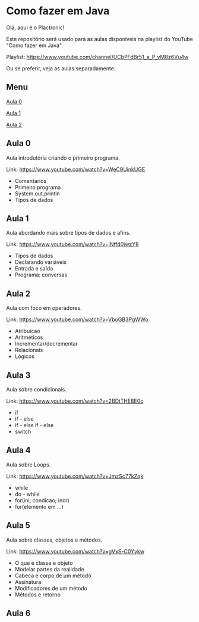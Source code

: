 # Como fazer em Java

Olá, aqui é o Plactronic!

Este repositório será usado para as aulas disponíveis na playlist do YouTube "Como fazer em Java".
 
Playlist: https://www.youtube.com/channel/UCbPFdBr51_a_P_vM8z6Vu4w

Ou se preferir, veja as aulas separadamente.

## Menu

[Aula 0](#aula-0)

[Aula 1](#aula-1)

[Aula 2](#aula-2)

## Aula 0
Aula introdutória criando o primeiro programa.

Link: https://www.youtube.com/watch?v=WeC9UinkUGE

* Comentários
* Primeiro programa
* System.out.println
* Tipos de dados

## Aula 1

Aula abordando mais sobre tipos de dados e afins.

Link: https://www.youtube.com/watch?v=jNffd0jwzY8

* Tipos de dados
* Declarando variáveis
* Entrada e saída
* Programa: conversas

## Aula 2

Aula com foco em operadores.

Link: https://www.youtube.com/watch?v=VboGB3PgWWo

* Atribuicao  
* Aritméticos
* Incrementar/decrementar
* Relacionais
* Lógicos

## Aula 3

Aula sobre condicionais.

Link: https://www.youtube.com/watch?v=2BDtTHE8E0c

* if
* if - else
* if - else if - else
* switch

## Aula 4

Aula sobre Loops.

Link: https://www.youtube.com/watch?v=JmzSc77kZqk

* while
* do - while
* for(ini; condicao; incr)
* for(elemento em ...)

## Aula 5

Aula sobre classes, objetos e métodos.

Link: https://www.youtube.com/watch?v=gVxS-C0Yykw

* O que é classe e objeto
* Modelar partes da realidade
* Cabeca e corpo de um método
* Assinatura
* Modificadores de um método
* Métodos e retorno

## Aula 6


